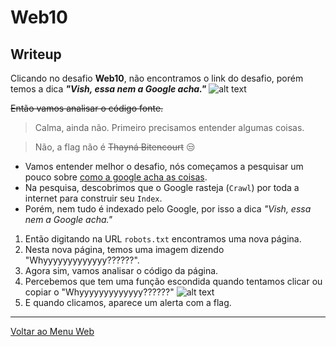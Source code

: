 # Web10

## Writeup

Clicando no desafio **Web10**, não encontramos o link do desafio, porém temos a dica ***"Vish, essa nem a Google acha."***
![alt text](https://raw.githubusercontent.com/insidersec/ctf_writeups/master/img/web10.png)

~~Então vamos analisar o código fonte.~~

>Calma, ainda não.
>Primeiro precisamos entender algumas coisas.

>Não, a flag não é ~~Thayná Bitencourt~~ 😒

- Vamos entender melhor o desafio, nós começamos a pesquisar um pouco sobre [como a google acha as coisas](https://www.google.com/search/howsearchworks/crawling-indexing/). 
- Na pesquisa, descobrimos que o Google rasteja (`Crawl`) por toda a internet para construir seu `Index`.
- Porém, nem tudo é indexado pelo Google, por isso a dica *"Vish, essa nem a Google acha."*
1. Então digitando na URL `robots.txt` encontramos uma nova página.
2. Nesta nova página, temos uma imagem dizendo "Whyyyyyyyyyyyyy??????".
3. Agora sim, vamos analisar o código da página.
4. Percebemos que tem uma função escondida quando tentamos clicar ou copiar o "Whyyyyyyyyyyyyy??????"
![alt text](https://raw.githubusercontent.com/insidersec/ctf_writeups/master/img/web10-1.png)
5. E quando clicamos, aparece um alerta com a flag.

---

[Voltar ao Menu Web](https://writeup.insidersec.io/web)